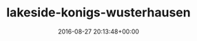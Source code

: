 ---
title:		"lakeside-konigs-wusterhausen"
type:		"upload"
description:		"TBC"
date:		"2016-08-27 20:13:48+00:00"
album:		"people"
filename:		"lakeside-konigs-wusterhausen.md"
series:		""
cl_public_id:		"people/lakeside-konigs-wusterhausen"
cl_version:		1497005463
format:		"tiff"
bytes:		1876348
width:		961
height:		1440
exposure_mode:		"Auto"
program:		"Aperture-priority AE"
aperture:		"2.8"
focal_length:		"24.0 mm"
iso:		"1250"
shutter_speed:		"1/100"
metering:		"Spot"
flash:		"Off, Did not fire"
white_balance:		"Custom"
colour_temp:		"6650"
has_crop:		"true"
orientation:		"Horizontal (normal)"
camera_model:		"NIKON D800"
lens_info:		"24-70mm f/2.8"
artist:		"No artist info"
x_resolution:		"300"
y_resolution:		"300"
---